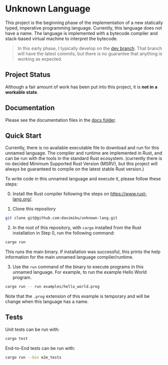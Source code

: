 # Unknown Language

This project is the beginning phase of the implementation of a new statically typed, imperative programming language. Currently, this language does not have a name. The language is implemented with a bytecode compiler and stack-based virtual machine to interpret the bytecode.

> In this early phase, I typically develop on the [dev branch](https://github.com/davimiku/unknown-lang/tree/dev). That branch will have the latest commits, but there is no guarantee that anything is working as expected.

## Project Status

Although a fair amount of work has been put into this project, it is **not in a workable state**.

## Documentation

Please see the documentation files in the [docs folder](docs/README.md).

## Quick Start

Currently, there is no available executable file to download and run for this unnamed language. The compiler and runtime are implemented in Rust, and can be run with the tools in the standard Rust ecosystem. (currently there is no decided Minimum Supported Rust Version (MSRV), but this project will always be guaranteed to compile on the latest stable Rust version.)

To write code in this unnamed language and execute it, please follow these steps:

0. Install the Rust compiler following the steps on https://www.rust-lang.org/.

1. Clone this repository

```sh
git clone git@github.com:davimiku/unknown-lang.git
```

2. In the root of this repository, with `cargo` installed from the Rust installation in Step 0, run the following command:

```sh
cargo run
```

This runs the main binary. If installation was successful, this prints the help information for the main unnamed language compiler/runtime.

3. Use the `run` command of the binary to execute programs in this unnamed language. For example, to run the example Hello World program.

```sh
cargo run -- run examples/hello_world.prog
```

Note that the `.prog` extension of this example is temporary and will be change when this language has a name.

## Tests

Unit tests can be run with:

```sh
cargo test
```

End-to-End tests can be run with:

```sh
cargo run --bin e2e_tests
```
